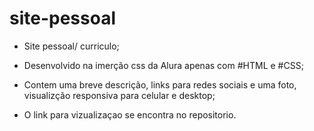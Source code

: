 # site-pessoal

* Site pessoal/ curriculo;

* Desenvolvido na imerção css da Alura apenas com #HTML e #CSS;

* Contem uma breve descrição, links para redes sociais e uma foto, visualizção responsiva para celular e desktop;

* O link para vizualizaçao se encontra no repositorio.

